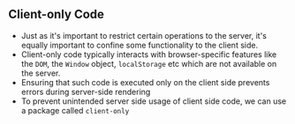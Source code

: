 ## Client-only Code

- Just as it's important to restrict certain operations to the server, it's equally important to confine some functionality to the client side.
- Client-only code typically interacts with browser-specific features like the `DOM`, the `Window` object, `localStorage` etc which are not available on the server.
- Ensuring that such code is executed only on the client side prevents errors during server-side rendering
- To prevent unintended server side usage of client side code, we can use a package called `client-only`
